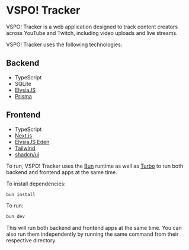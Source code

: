 # VSPO! Tracker

VSPO! Tracker is a web application designed to track content creators across 
YouTube and Twitch, including video uploads and live streams.

VSPO! Tracker uses the following technologies:

## Backend
- TypeScript
- SQLite
- [ElysiaJS](https://elysiajs.com/)
- [Prisma](https://www.prisma.io/)

## Frontend
- TypeScript
- [Next.js](https://nextjs.org/)
- [ElysiaJS Eden](https://elysiajs.com/eden/overview.html)
- [Tailwind](https://tailwindcss.com/)
- [shadcn/ui](https://ui.shadcn.com/)

To run, VSPO! Tracker uses the [Bun](https://bun.sh) runtime as well as 
[Turbo](https://turbo.build/) to run both backend and frontend apps at the same 
time.

To install dependencies:

```bash
bun install
```

To run:

```bash
bun dev
```

This will run both backend and frontend apps at the same time. You can also run 
them independently by running the same command from their respective directory.
